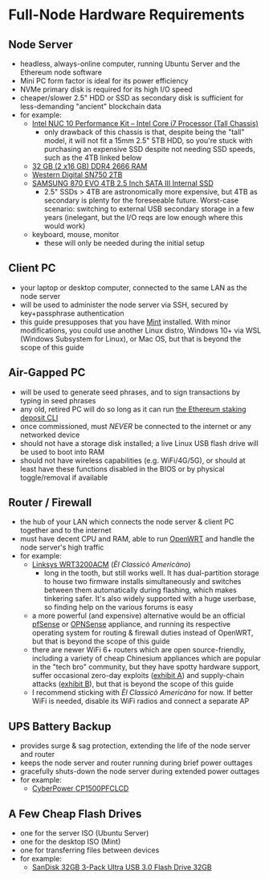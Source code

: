 # Full-Node Hardware Requirements
## Node Server
- headless, always-online computer, running Ubuntu Server and the Ethereum node software
- Mini PC form factor is ideal for its power efficiency
- NVMe primary disk is required for its high I/O speed
- cheaper/slower 2.5" HDD or SSD as secondary disk is sufficient for less-demanding "ancient" blockchain data
- for example:
	- [Intel NUC 10 Performance Kit – Intel Core i7 Processor (Tall Chassis)](https://www.amazon.com/gp/product/B08357VWB2/ref=ppx_yo_dt_b_search_asin_title?ie=UTF8&psc=1)
		- only drawback of this chassis is that, despite being the "tall" model, it will not fit a 15mm 2.5" 5TB HDD, so you're stuck with purchasing an expensive SSD despite not needing SSD speeds, such as the 4TB linked below
	- [32 GB (2 x16 GB) DDR4 2666 RAM](https://www.amazon.com/CORSAIR-Vengeance-Performance-260-Pin-CMSX32GX4M2A2666C18/dp/B01BGZEVHU)
	- [Western Digital SN750 2TB](https://www.amazon.com/Black-SN750-NVMe-Internal-Gaming/dp/B07M9VXSXG)
	- [SAMSUNG 870 EVO 4TB 2.5 Inch SATA III Internal SSD](https://www.amazon.com/gp/product/B08QBL36GF/ref=ppx_yo_dt_b_search_asin_title?ie=UTF8&th=1)
		- 2.5" SSDs > 4TB are astronomically more expensive, but 4TB as secondary is plenty for the foreseeable future.  Worst-case scenario: switching to external USB secondary storage in a few years (inelegant, but the I/O reqs are low enough where this would work)
	- keyboard, mouse, monitor
		- these will only be needed during the initial setup

## Client PC
- your laptop or desktop computer, connected to the same LAN as the node server
- will be used to administer the node server via SSH, secured by key+passphrase authentication
- this guide presupposes that you have [Mint](https://linuxmint.com/) installed.  With minor modifications, you could use another Linux distro, Windows 10+ via WSL (Windows Subsystem for Linux), or Mac OS, but that is beyond the scope of this guide

## Air-Gapped PC
- will be used to generate seed phrases, and to sign transactions by typing in seed phrases
- any old, retired PC will do so long as it can run [the Ethereum staking deposit CLI](https://github.com/ethereum/staking-deposit-cli)
- once commissioned, must *NEVER* be connected to the internet or any networked device
- should not have a storage disk installed; a live Linux USB flash drive will be used to boot into RAM
- should not have wireless capabilities (e.g. WiFi/4G/5G), or should at least have these functions disabled in the BIOS or by physical toggle/removal if available

## Router / Firewall
- the hub of your LAN which connects the node server & client PC together and to the internet
- must have decent CPU and RAM, able to run [OpenWRT](https://openwrt.org/) and handle the node server's high traffic
- for example:
	- [Linksys WRT3200ACM](https://www.amazon.com/dp/B01JOXW3YE?&tag=router10-20) (*Èl Classicò Americàno*)
		- long in the tooth, but still works well.  It has dual-partition storage to house two firmware installs simultaneously and switches between them automatically during flashing, which makes tinkering safer.  It's also widely supported with a huge userbase, so finding help on the various forums is easy
	- a more powerful (and expensive) alternative would be an official [pfSense](https://www.pfsense.org/) or [OPNSense](https://opnsense.org/) appliance, and running its respective operating system for routing & firewall duties instead of OpenWRT, but that is beyond the scope of this guide
	- there are newer WiFi 6+ routers which are open source-friendly, including a variety of cheap Chinesium appliances which are popular in the "tech bro" community, but they have spotty hardware support, suffer occasional zero-day exploits ([exhibit A](https://news.ycombinator.com/item?id=41605680)) and supply-chain attacks ([exhibit B](https://archive.is/xewlX)), but that is beyond the scope of this guide
	- I recommend sticking with *Èl Classicò Americàno* for now.  If better WiFi is needed, disable its WiFi radios and connect a separate AP

## UPS Battery Backup
- provides surge & sag protection, extending the life of the node server and router
- keeps the node server and router running during brief power outtages
- gracefully shuts-down the node server during extended power outtages
- for example:
	- [CyberPower CP1500PFCLCD](https://www.amazon.com/CyberPower-CP1500PFCLCD-Sinewave-Outlets-Mini-Tower/dp/B00429N19W?th=1)

## A Few Cheap Flash Drives
- one for the server ISO (Ubuntu Server)
- one for the desktop ISO (Mint)
- one for transferring files between devices
- for example:
	- [SanDisk 32GB 3-Pack Ultra USB 3.0 Flash Drive 32GB](https://www.amazon.com/SanDisk-3-Pack-Ultra-Flash-3x32GB/dp/B08HSS37H7?th=1)
